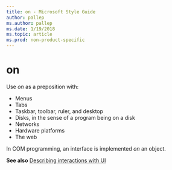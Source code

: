 ```yaml
---
title: on - Microsoft Style Guide
author: pallep
ms.author: pallep
ms.date: 1/19/2018
ms.topic: article
ms.prod: non-product-specific
---
```


# on

Use *on* as a preposition with:

  - Menus
  - Tabs
  - Taskbar, toolbar, ruler, and desktop
  - Disks, in the sense of a program being on a disk
  - Networks
  - Hardware platforms
  - The web

In COM programming, an interface is implemented *on* an object.

**See also** [Describing interactions with UI](/style-guide/procedures-instructions/describing-interactions-with-ui)
